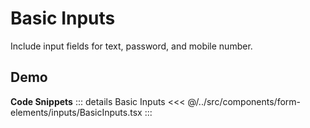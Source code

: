 # Basic Inputs

Include input fields for text, password, and mobile number.

## Demo

<div ref="el" />

<script setup>
import { createElement } from 'react'
import { createRoot } from 'react-dom/client'
import { ref, onMounted } from 'vue'
import BasicInputs from '../../../../src/components/form-elements/inputs/BasicInputs.tsx'

const el = ref()

onMounted(() => {
   const root = createRoot(el.value)
   root.render(createElement(BasicInputs, {}, null))
})
</script>

**Code Snippets**
::: details Basic Inputs
<<< @/../src/components/form-elements/inputs/BasicInputs.tsx
:::

